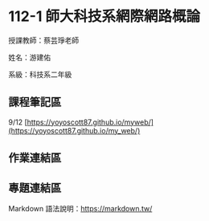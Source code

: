 
# 112-1 師大科技系網際網路概論

授課教師：蔡芸琤老師

姓名：游建佑


系級：科技系二年級


## 課程筆記區

9/12 [https://yoyoscott87.github.io/myweb/](https://yoyoscott87.github.io/my_web/)
## 作業連結區
## 專題連結區

Markdown 語法說明：https://markdown.tw/
